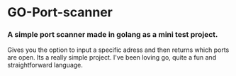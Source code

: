 # GO-Port-scanner 

### A simple port scanner made in golang as a mini test project.

Gives you the option to input a specific adress and then returns which ports are open. Its a really simple project. I've been loving go, quite a fun and straightforward language. 
